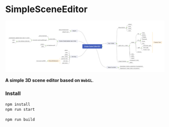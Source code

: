 # SimpleSceneEditor

![SimpleSceneEditor](./docs/editor.png)

<b>A simple 3D scene editor based on `WebGL`</b>.

### Install

```
npm install
npm run start

npm run build
```